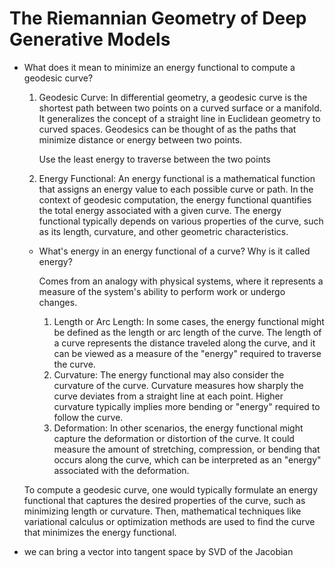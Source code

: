 # The Riemannian Geometry of Deep Generative Models

- What does it mean to minimize an energy functional to compute a geodesic curve?
    1. Geodesic Curve: In differential geometry, a geodesic curve is the shortest path between two points on a curved surface or a manifold. It generalizes the concept of a straight line in Euclidean geometry to curved spaces. Geodesics can be thought of as the paths that minimize distance or energy between two points.
        
        Use the least energy to traverse between the two points
        
    2. Energy Functional: An energy functional is a mathematical function that assigns an energy value to each possible curve or path. In the context of geodesic computation, the energy functional quantifies the total energy associated with a given curve. The energy functional typically depends on various properties of the curve, such as its length, curvature, and other geometric characteristics.
    - What's energy in an energy functional of a curve? Why is it called energy?
        
        Comes from an analogy with physical systems, where it represents a measure of the system's ability to perform work or undergo changes.
        
        1. Length or Arc Length: In some cases, the energy functional might be defined as the length or arc length of the curve. The length of a curve represents the distance traveled along the curve, and it can be viewed as a measure of the "energy" required to traverse the curve.
        2. Curvature: The energy functional may also consider the curvature of the curve. Curvature measures how sharply the curve deviates from a straight line at each point. Higher curvature typically implies more bending or "energy" required to follow the curve.
        3. Deformation: In other scenarios, the energy functional might capture the deformation or distortion of the curve. It could measure the amount of stretching, compression, or bending that occurs along the curve, which can be interpreted as an "energy" associated with the deformation.
    
    To compute a geodesic curve, one would typically formulate an energy functional that captures the desired properties of the curve, such as minimizing length or curvature. Then, mathematical techniques like variational calculus or optimization methods are used to find the curve that minimizes the energy functional. 
    

- we can bring a vector into tangent space by SVD of the Jacobian